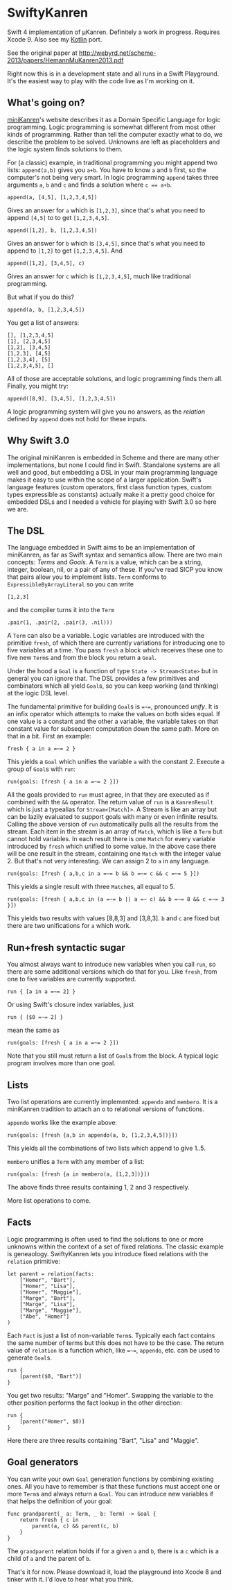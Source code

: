 # SwiftyKanren
Swift 4 implementation of µKanren. Definitely a work in progress. Requires Xcode 9. Also see my [Kotlin](https://github.com/neilgall/KotlinKanren) port.

See the original paper at http://webyrd.net/scheme-2013/papers/HemannMuKanren2013.pdf

Right now this is in a development state and all runs in a Swift Playground. It's the easiest way to play with the code live as I'm working on it.

## What's going on?
[miniKanren](http://www.minikanren.org)'s website describes it as a Domain Specific Language for logic programming. Logic programming is somewhat different from most other kinds of programming. Rather than tell the computer exactly what to do, we describe the problem to be solved. Unknowns are left as placeholders and the logic system finds solutions to them.

For (a classic) example, in traditional programming you might append two lists: `append(a,b)` gives you `a+b`. You have to know `a` and `b` first, so the computer's not being very smart. In logic programming `append` takes three arguments `a`, `b` and `c` and finds a solution where `c == a+b`.

    append(a, [4,5], [1,2,3,4,5])
    
Gives an answer for `a` which is `[1,2,3]`, since that's what you need to append `[4,5]` to to get `[1,2,3,4,5]`.

    append([1,2], b, [1,2,3,4,5])
    
Gives an answer for `b` which is `[3,4,5]`, since that's what you need to append to `[1,2]` to get `[1,2,3,4,5]`. And

    append([1,2], [3,4,5], c)
    
Gives an answer for `c` which is `[1,2,3,4,5]`, much like traditional programming.

But what if you do this?

    append(a, b, [1,2,3,4,5])

You get a list of answers:

    [], [1,2,3,4,5]
    [1], [2,3,4,5]
    [1,2], [3,4,5]
    [1,2,3], [4,5]
    [1,2,3,4], [5]
    [1,2,3,4,5], []

All of those are acceptable solutions, and logic programming finds them all. Finally, you might try:

    append([8,9], [3,4,5], [1,2,3,4,5])

A logic programming system will give you no answers, as the _relation_ defined by `append` does not hold for these inputs.

## Why Swift 3.0

The original miniKanren is embedded in Scheme and there are many other implementations, but none I could find in Swift. Standalone systems are all well and good, but embedding a DSL in your main programming language makes it easy to use within the scope of a larger application. Swift's language features (custom operators, first class function types, custom types expressible as constants) actually make it a pretty good choice for embedded DSLs and I needed a vehicle for playing with Swift 3.0 so here we are.

## The DSL

The language embedded in Swift aims to be an implementation of miniKanren, as far as Swift syntax and semantics allow. There are two main concepts: _Terms_ and _Goals_. A `Term` is a value, which can be a string, integer, boolean, nil, or a pair of any of these. If you've read SICP you know that pairs allow you to implement lists. `Term` conforms to `ExpressibleByArrayLiteral` so you can write

    [1,2,3]

and the compiler turns it into the `Term`

    .pair(1, .pair(2, .pair(3, .nil)))

A `Term` can also be a variable. Logic variables are introduced with the primitive `fresh`, of which there are currently variations for introducing one to five variables at a time. You pass `fresh` a block which receives these one to five new `Term`s and from the block you return a `Goal`.

Under the hood a `Goal` is a function of type `State -> Stream<State>` but in general you can ignore that. The DSL provides a few primitives and combinators which all yield `Goal`s, so you can keep working (and thinking) at the logic DSL level.

The fundamental primitive for building `Goal`s is `=~=`, pronounced _unify_. It is an infix operator which attempts to make the values on both sides equal. If one value is a constant and the other a variable, the variable takes on that constant value for subsequent computation down the same path. More on that in a bit. First an example:

    fresh { a in a =~= 2 }

This yields a `Goal` which unifies the variable `a` with the constant 2. Execute a group of `Goal`s with `run`:

    run(goals: [fresh { a in a =~= 2 }])

All the goals provided to `run` must agree, in that they are executed as if combined with the `&&` operator. The return value of `run` is a `KanrenResult` which is just a typealias for `Stream<[Match]>`. A Stream is like an array but can be lazily evaluated to support goals with many or even infinite results. Calling the above version of `run` automatically pulls all the results from the stream. Each item in the stream is an array of `Match`, which is like a `Term` but cannot hold variables. In each result there is one `Match` for every variable introduced by `fresh` which unified to some value. In the above case there will be one result in the stream, containing one `Match` with the integer value 2. But that's not very interesting. We can assign 2 to `a` in any language.

    run(goals: [fresh { a,b,c in a =~= b && b =~= c && c =~= 5 }])

This yields a single result with three `Match`es, all equal to 5.

    run(goals: [fresh { a,b,c in (a =~= b || a =~ c) && b =~= 8 && c =~= 3 }])

This yields two results with values [8,8,3] and [3,8,3]. `b` and `c` are fixed but there are two unifications for `a` which work.

## Run+fresh syntactic sugar

You almost always want to introduce new variables when you call `run`, so there are some additional versions which do that for you. Like `fresh`, from one to five variables are currently supported.

    run { [a in a =~= 2] }

Or using Swift's closure index variables, just

    run { [$0 =~= 2] }

mean the same as

    run(goals: [fresh { a in a =~= 2 }])
    
Note that you still must return a list of `Goal`s from the block. A typical logic program involves more than one goal.

## Lists

Two list operations are currently implemented: `appendo` and `membero`. It is a miniKanren tradition to attach an o to relational versions of functions.

`appendo` works like the example above:

    run(goals: [fresh {a,b in appendo(a, b, [1,2,3,4,5])}])

This yields all the combinations of two lists which append to give 1..5.

`membero` unifies a `Term` with any member of a list:

    run(goals: [fresh {a in membero(a, [1,2,3])}])

The above finds three results containing 1, 2 and 3 respectively.

More list operations to come.

## Facts

Logic programming is often used to find the solutions to one or more unknowns within the context of a set of fixed relations. The classic example is geneaology. SwiftyKanren lets you introduce fixed relations with the `relation` primitive:

    let parent = relation(facts:
        ["Homer", "Bart"],
        ["Homer", "Lisa"],
        ["Homer", "Maggie"],
        ["Marge", "Bart"],
        ["Marge", "Lisa"],
        ["Marge", "Maggie"],
        ["Abe", "Homer"]
    )

Each `Fact` is just a list of non-variable `Term`s. Typically each fact contains the same number of terms but this does not have to be the case. The return value of `relation` is a function which, like `=~=`, `appendo`, etc. can be used to generate `Goal`s.

    run {
        [parent($0, "Bart")]
    }

You get two results: "Marge" and "Homer". Swapping the variable to the other position performs the fact lookup in the other direction:

    run {
        [parent("Homer", $0)]
    }

Here there are three results containing "Bart", "Lisa" and "Maggie".

## Goal generators

You can write your own `Goal` generation functions by combining existing ones. All you have to remember is that these functions must accept one or more `Term`s and always return a `Goal`. You can introduce new variables if that helps the definition of your goal:

    func grandparent(_ a: Term, _ b: Term) -> Goal {
        return fresh { c in
            parent(a, c) && parent(c, b)
        }
    }

The `grandparent` relation holds if for a given `a` and `b`, there is a `c` which is a child of `a` and the parent of `b`.

That's it for now. Please download it, load the playground into Xcode 8 and tinker with it. I'd love to hear what you think.





